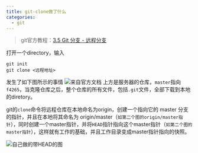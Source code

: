 ```yaml
---
title: git-clone做了什么
categories:
  - git
---
```


> git官方教程：[3.5 Git 分支 - 远程分支](https://git-scm.com/book/zh/v2/Git-%E5%88%86%E6%94%AF-%E8%BF%9C%E7%A8%8B%E5%88%86%E6%94%AF)

打开一个directory，输入
```
git init
git clone <远程地址>
```
发生了如下图所示的事情
![来自官方文档](https://upload-images.jianshu.io/upload_images/7177220-27803b3fdee9a2eb.png?imageMogr2/auto-orient/strip%7CimageView2/2/w/1240)
上方是服务器的仓库，`master`指向`f4265`，当克隆仓库之后，整个仓库的所有文件，包括`.git`文件，全部下载到本地的diretory。

git的`clone`命令将远程仓库在本地命名为origin，创建一个指向它的 master 分支的指针，并且在本地将其命名为 origin/master（`如第二个图的origin/master指针`），同时创建一个master指针，并将`HEAD`指针指向这个master指针（`如第二个图的master指针`），这样就有工作的基础，并且工作目录变成master指针指向的快照。

![自己做的带HEAD的图](https://upload-images.jianshu.io/upload_images/7177220-a23047d9b10ad933.png?imageMogr2/auto-orient/strip%7CimageView2/2/w/1240)
                                                                                                                                                                                                                                                                                                                                                                                                                                                                                                                                                                                                                                                                                                                                                                                                                                                                                                                                                                                                                                                                                                                                                                                                                                                                                                                                                                                                                                                                                                                                                                                                                                                                                                                                                                                                                                                                                                                                                                                                                                                                                                                                                                                                                                                                                                                                                                                                                                                                                                                                                                                                                                                                                                                                                                                                                                                                                                                                                                                                                                                                                                                                                                                                                                                                                                                                                                                                                                                                                                                                                                                                                                                                                                                                                                                                                                                                                                                                                                                                                                                                                                                                                                                                                                                                                                                                                                                                                                                                                                                                                                                                                                                                                                                                                                                                                                                                                                                                                                                                                                                                                                                                                                                                                                                                                                                                                                                                                                                                                                                                                                                                                                                                                                                                                                                                                                                                                                                                                                                                                                                                                                                                                                                                                                                                                                                                                                                                                                                                                                                                                                                                                                                                                                                                                                                                                                                                                                                                                                                                                                                                                                                                                                                                                                                                                                                                                                                                                                                                                                                                                                                                                                                                                                                                                                                                                                                                                                                                                                                                                                                                                                                                                                                                                                                                                                                                                                                                                                                                                                                                                                                                                                                                                                                                                                                                                                                                                                                                                                                                                                                                                                                                                                                                                                                                                                                                                                                                                                                                                      